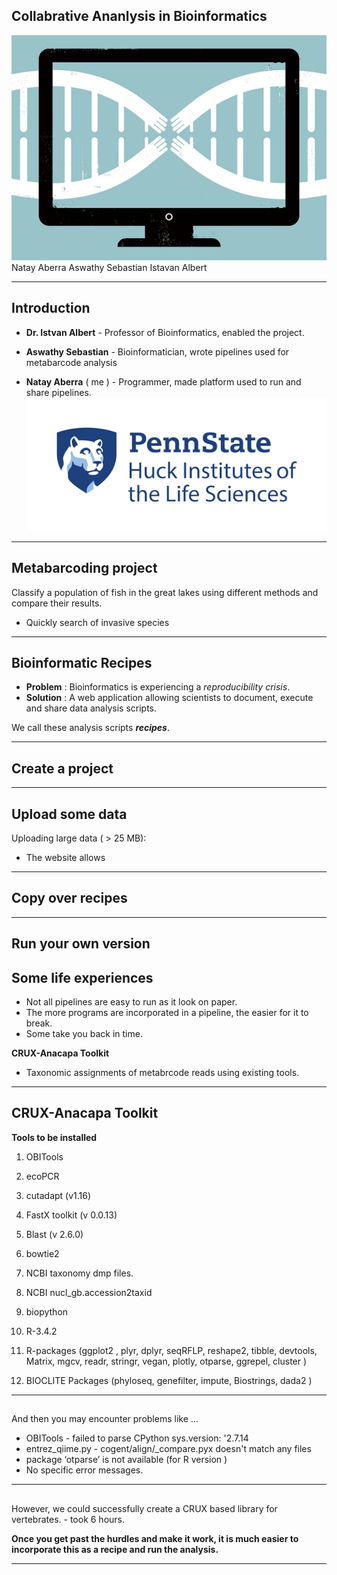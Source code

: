 ## Collabrative Ananlysis in Bioinformatics 
![](./images/collab.jpg ) 
Natay Aberra 
Aswathy Sebastian 
Istavan Albert 


---

## Introduction 

- __Dr. Istvan Albert__ - Professor of Bioinformatics, enabled the project.

- __Aswathy Sebastian__ - Bioinformatician, wrote pipelines used for metabarcode analysis

- __Natay Aberra__ ( me ) - Programmer, made platform used to run and share pipelines. 
![](./images/state.png)

---

## Metabarcoding project

Classify a population of fish in the great lakes using different methods and compare their results. 

- Quickly search of invasive species 

---

## Bioinformatic Recipes

- __Problem__ : Bioinformatics is experiencing a _reproducibility crisis_. 
- __Solution__ :  A web application allowing scientists to document, execute and share data analysis scripts. 

We call these analysis scripts ___recipes___. 
  


---
## Create a project



---

## Upload some data
Uploading large data ( > 25 MB):

- The website allows  


---
## Copy over recipes 

---
## Run your own version 


## Some life experiences

- Not all pipelines are easy to run as it look on paper.
- The more programs are incorporated in a pipeline, the easier for it to break.
- Some take you back in time.

__CRUX-Anacapa Toolkit__ 

- Taxonomic assignments of metabrcode reads using existing tools.

---

## CRUX-Anacapa Toolkit

__Tools to be installed__

1. OBITools
2. ecoPCR
3. cutadapt (v1.16)
4. FastX toolkit (v 0.0.13)
5. Blast (v 2.6.0)
6. bowtie2
7. NCBI taxonomy dmp files.
8. NCBI nucl_gb.accession2taxid
9. biopython
10. R-3.4.2
11. R-packages (ggplot2 , plyr, dplyr, seqRFLP, reshape2, tibble, devtools, Matrix,
                mgcv, readr, stringr, vegan, plotly, otparse, ggrepel, cluster )

12. BIOCLITE Packages (phyloseq, genefilter, impute, Biostrings, dada2 )

---

## 

And then you may encounter problems like ...

- OBITools - failed to parse CPython sys.version: '2.7.14
- entrez_qiime.py - cogent/align/_compare.pyx doesn't match any files
- package ‘otparse’ is not available (for R version )
- No specific error messages.

---

## 

However, we could successfully create a CRUX based library for vertebrates.
    - took 6 hours.

__Once you get past the hurdles and make it work, it is much easier to incorporate this as a recipe and run the 
analysis.__

---
